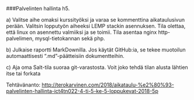 ###Palvelinten hallinta h5.

a) Valitse aihe omaksi kurssityöksi ja varaa se kommenttina aikataulusivun perään.
Valitsin lopputyön aiheeksi LEMP stackin asennuksen. Tila olettaa, että linux on asennettu valmiiksi ja se toimii. Tila asentaa nginx http-palvelimen, mysql-tietokannan sekä php. 

b) Julkaise raportti MarkDownilla. Jos käytät GitHub:ia, se tekee muotoilun automaattisesti “.md”-päätteisiin dokumentteihin.

c) Aja oma Salt-tila suoraa git-varastosta. Voit joko tehdä tilan alusta lähtien itse tai forkata 



Tehtävänanto:
http://terokarvinen.com/2018/aikataulu-%e2%80%93-palvelinten-hallinta-ict4tn022-4-ti-5-ke-5-loppukevat-2018-5p
